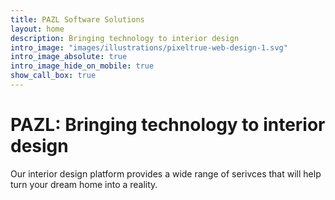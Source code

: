 ```yaml
---
title: PAZL Software Solutions
layout: home
description: Bringing technology to interior design
intro_image: "images/illustrations/pixeltrue-web-design-1.svg"
intro_image_absolute: true
intro_image_hide_on_mobile: true
show_call_box: true
---
```


# PAZL: Bringing technology to interior design

Our interior design platform provides a wide range of serivces that will help turn your dream home into a reality.
